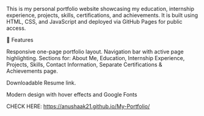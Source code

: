 This is my personal portfolio website showcasing my education, internship experience, projects, skills, certifications, and achievements.
It is built using HTML, CSS, and JavaScript and deployed via GitHub Pages for public access.

🚀 Features

Responsive one-page portfolio layout.
Navigation bar with active page highlighting.
Sections for:
About Me,
Education,
Internship Experience,
Projects,
Skills,
Contact Information,
Separate Certifications & Achievements page.

Downloadable Resume link.

Modern design with hover effects and Google Fonts

CHECK HERE: https://anushaak21.github.io/My-Portfolio/
